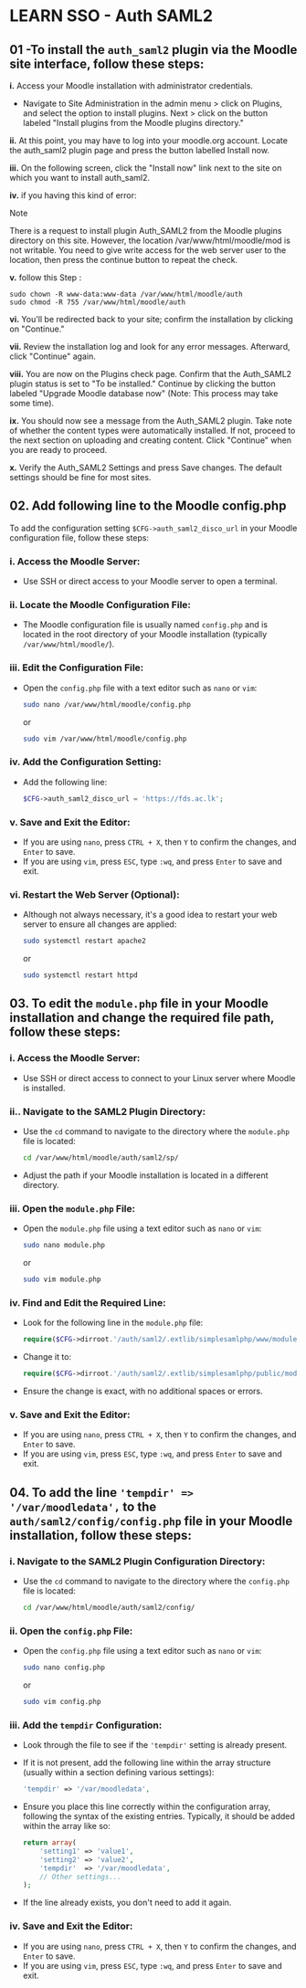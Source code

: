 # LEARN SSO - Auth SAML2

## 01 -To install the `auth_saml2` plugin via the Moodle site interface, follow these steps:


**i.** Access your Moodle installation with administrator credentials.
* Navigate to Site Administration in the admin menu > click on Plugins, and select the option to install plugins. Next > click on the button labeled "Install plugins from the Moodle plugins directory."
  
<!-- <img src="https://github.com/LEARN-LK/lms/blob/master/img/78-h5p-plugin1.png?raw=true"  style="max-width: 100%;width: 600px;"><img src="https://github.com/LEARN-LK/lms/blob/master/img/79-h5p-plugin2.png?raw=true"  style="max-width: 100%;width: 600px;"> -->
**ii.**  At this point, you may have to log into your moodle.org account. Locate the auth_saml2 plugin page and press the button labelled Install now.
  
<!-- <img src="https://github.com/LEARN-LK/lms/blob/master/img/80-h5p-plugin3.png?raw=true"  style="max-width: 100%;width: 600px;">
<img src="https://github.com/LEARN-LK/lms/blob/master/img/81-h5p-plugin4.png?raw=true"  style="max-width: 100%;width: 600px;">
<img src="https://github.com/LEARN-LK/lms/blob/master/img/82-h5p-plugin5.png?raw=true"  style="max-width: 100%;width: 600px;"> -->
**iii.**  On the following screen, click the "Install now" link next to the site on which you want to install auth_saml2.

<!-- <img src="https://github.com/LEARN-LK/lms/blob/master/img/83-h5p-plugin6.png?raw=true"  style="max-width: 100%;width: 600px;">  --> 

**iv.** if you having this kind of error:

> [!NOTE]
> There is a request to install plugin Auth_SAML2 from the Moodle plugins directory on this site. However, the location /var/www/html/moodle/mod is not writable. You need to give write access for the web server user to the location, then press the continue button to repeat the check.


**v.** follow this Step :
<pre><code>sudo chown -R www-data:www-data /var/www/html/moodle/auth
sudo chmod -R 755 /var/www/html/moodle/auth
</code></pre>


**vi.**  You'll be redirected back to your site; confirm the installation by clicking on "Continue."

<!-- <img src="https://github.com/LEARN-LK/lms/blob/master/img/84-h5p-plugin7.png?raw=true"  style="max-width: 100%;width: 600px;">  -->     
**vii.**  Review the installation log and look for any error messages. Afterward, click "Continue" again.

<!-- <img src="https://github.com/LEARN-LK/lms/blob/master/img/85-h5p-plugin8.png?raw=true"  style="max-width: 100%;width: 600px;"> -->
     
**viii.**  You are now on the Plugins check page. Confirm that the Auth_SAML2 plugin status is set to "To be installed." Continue by clicking the button labeled "Upgrade Moodle database now" (Note: This process may take some time).
  
<!-- <img src="https://github.com/LEARN-LK/lms/blob/master/img/86-h5p-plugin9.png?raw=true"  style="max-width: 100%;width: 600px;"> -->     
**ix.**  You should now see a message from the Auth_SAML2 plugin. Take note of whether the content types were automatically installed. If not, proceed to the next section on uploading and creating content. Click "Continue" when you are ready to proceed.

<!-- <img src="https://github.com/LEARN-LK/lms/blob/master/img/87-h5p-plugin10.png?raw=true"  style="max-width: 100%;width: 600px;">    --> 
**x.**  Verify the Auth_SAML2 Settings and press Save changes. The default settings should be fine for most sites.

<!-- <img src="https://github.com/LEARN-LK/lms/blob/master/img/88-h5p-plugin11.png?raw=true"  style="max-width: 100%;width: 600px;"> -->  


## 02. Add following line to the Moodle config.php
  To add the configuration setting `$CFG->auth_saml2_disco_url` in your Moodle configuration file, follow these steps:

### i. **Access the Moodle Server:**
   - Use SSH or direct access to your Moodle server to open a terminal.

### ii. **Locate the Moodle Configuration File:**
   - The Moodle configuration file is usually named `config.php` and is located in the root directory of your Moodle installation (typically `/var/www/html/moodle/`).

### iii. **Edit the Configuration File:**
   - Open the `config.php` file with a text editor such as `nano` or `vim`:

     ```bash
     sudo nano /var/www/html/moodle/config.php
     ```
     or
     ```bash
     sudo vim /var/www/html/moodle/config.php
     ```

### iv. **Add the Configuration Setting:**
   
   - Add the following line:
     ```php
     $CFG->auth_saml2_disco_url = 'https://fds.ac.lk';
     ```
### v. **Save and Exit the Editor:**
   - If you are using `nano`, press `CTRL + X`, then `Y` to confirm the changes, and `Enter` to save.
   - If you are using `vim`, press `ESC`, type `:wq`, and press `Enter` to save and exit.

### vi. **Restart the Web Server (Optional):**
   - Although not always necessary, it's a good idea to restart your web server to ensure all changes are applied:
     ```bash
     sudo systemctl restart apache2
     ```
     or
     ```bash
     sudo systemctl restart httpd
     ```


## 03. To edit the `module.php` file in your Moodle installation and change the required file path, follow these steps:

### i. **Access the Moodle Server:**
   - Use SSH or direct access to connect to your Linux server where Moodle is installed.

### ii.. **Navigate to the SAML2 Plugin Directory:**
   - Use the `cd` command to navigate to the directory where the `module.php` file is located:

     ```bash
     cd /var/www/html/moodle/auth/saml2/sp/
     ```

   - Adjust the path if your Moodle installation is located in a different directory.

### iii. **Open the `module.php` File:**
   - Open the `module.php` file using a text editor such as `nano` or `vim`:

     ```bash
     sudo nano module.php
     ```
     or
     ```bash
     sudo vim module.php
     ```

### iv. **Find and Edit the Required Line:**
   - Look for the following line in the `module.php` file:

     ```php
     require($CFG->dirroot.'/auth/saml2/.extlib/simplesamlphp/www/module.php');
     ```
   - Change it to:
     ```php
     require($CFG->dirroot.'/auth/saml2/.extlib/simplesamlphp/public/module.php');
     ```
   - Ensure the change is exact, with no additional spaces or errors.

### v. **Save and Exit the Editor:**
   - If you are using `nano`, press `CTRL + X`, then `Y` to confirm the changes, and `Enter` to save.
   - If you are using `vim`, press `ESC`, type `:wq`, and press `Enter` to save and exit.

## 04. To add the line `'tempdir' => '/var/moodledata',` to the `auth/saml2/config/config.php` file in your Moodle installation, follow these steps:



### i. **Navigate to the SAML2 Plugin Configuration Directory:**
   - Use the `cd` command to navigate to the directory where the `config.php` file is located:
     ```bash
     cd /var/www/html/moodle/auth/saml2/config/
     ```
### ii. **Open the `config.php` File:**
   - Open the `config.php` file using a text editor such as `nano` or `vim`:
     ```bash
     sudo nano config.php
     ```
     or
     ```bash
     sudo vim config.php
     ```
### iii. **Add the `tempdir` Configuration:**
   - Look through the file to see if the `'tempdir'` setting is already present.
   - If it is not present, add the following line within the array structure (usually within a section defining various settings):

     ```php
     'tempdir' => '/var/moodledata',
     ```

   - Ensure you place this line correctly within the configuration array, following the syntax of the existing entries. Typically, it should be added within the array like so:

     ```php
     return array(
         'setting1' => 'value1',
         'setting2' => 'value2',
         'tempdir'  => '/var/moodledata',
         // Other settings...
     );
     ```
   - If the line already exists, you don't need to add it again.

### iv. **Save and Exit the Editor:**
   - If you are using `nano`, press `CTRL + X`, then `Y` to confirm the changes, and `Enter` to save.
   - If you are using `vim`, press `ESC`, type `:wq`, and press `Enter` to save and exit.


  
